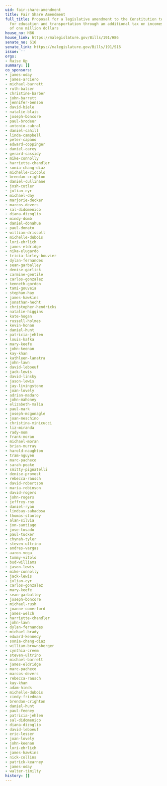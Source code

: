```yaml
---
uid: fair-share-amendment
title: Fair Share Amendment
full_title: Proposal for a legislative amendment to the Constitution to provide resources
  for education and transportation through an additional tax on incomes in excess
  of one million dollars
house_no: H86
house_link: https://malegislature.gov/Bills/191/H86
senate_no: S16
senate_link: https://malegislature.gov/Bills/191/S16
issue: ''
orgs:
- Raise Up
summary: []
co_sponsors:
- james-oday
- james-arciero
- michael-barrett
- ruth-balser
- christine-barber
- john-barrett
- jennifer-benson
- david-biele
- natalie-blais
- joseph-boncore
- paul-brodeur
- antonio-cabral
- daniel-cahill
- linda-campbell
- peter-capano
- edward-coppinger
- daniel-carey
- gerard-cassidy
- mike-connolly
- harriette-chandler
- sonia-chang-diaz
- michelle-ciccolo
- brendan-crighton
- daniel-cullinane
- josh-cutler
- julian-cyr
- michael-day
- marjorie-decker
- marcos-devers
- sal-didomenico
- diana-dizoglio
- mindy-domb
- daniel-donahue
- paul-donato
- william-driscoll
- michelle-dubois
- lori-ehrlich
- james-eldridge
- nika-elugardo
- tricia-farley-bouvier
- dylan-fernandes
- sean-garballey
- denise-garlick
- carmine-gentile
- carlos-gonzalez
- kenneth-gordon
- tami-gouveia
- stephan-hay
- james-hawkins
- jonathan-hecht
- christopher-hendricks
- natalie-higgins
- kate-hogan
- russell-holmes
- kevin-honan
- daniel-hunt
- patricia-jehlen
- louis-kafka
- mary-keefe
- john-keenan
- kay-khan
- kathleen-lanatra
- john-lawn
- david-leboeuf
- jack-lewis
- david-linsky
- jason-lewis
- jay-livingstone
- joan-lovely
- adrian-madaro
- john-mahoney
- elizabeth-malia
- paul-mark
- joseph-mcgonagle
- joan-meschino
- christina-minicucci
- liz-miranda
- rady-mom
- frank-moran
- michael-moran
- brian-murray
- harold-naughton
- tram-nguyen
- marc-pacheco
- sarah-peake
- smitty-pignatelli
- denise-provost
- rebecca-rausch
- david-robertson
- maria-robinson
- david-rogers
- john-rogers
- jeffrey-roy
- daniel-ryan
- lindsay-sabadosa
- thomas-stanley
- alan-silvia
- jon-santiago
- jose-tosado
- paul-tucker
- chynah-tyler
- steven-ultrino
- andres-vargas
- aaron-vega
- tommy-vitolo
- bud-williams
- jason-lewis
- mike-connolly
- jack-lewis
- julian-cyr
- carlos-gonzalez
- mary-keefe
- sean-garballey
- joseph-boncore
- michael-rush
- joanne-comerford
- james-welch
- harriette-chandler
- john-lawn
- dylan-fernandes
- michael-brady
- edward-kennedy
- sonia-chang-diaz
- william-brownsberger
- cynthia-creem
- steven-ultrino
- michael-barrett
- james-eldridge
- marc-pacheco
- marcos-devers
- rebecca-rausch
- kay-khan
- adam-hinds
- michelle-dubois
- cindy-friedman
- brendan-crighton
- daniel-hunt
- paul-feeney
- patricia-jehlen
- sal-didomenico
- diana-dizoglio
- david-leboeuf
- eric-lesser
- joan-lovely
- john-keenan
- lori-ehrlich
- james-hawkins
- nick-collins
- patrick-kearney
- james-oday
- walter-timilty
history: []
---
```

